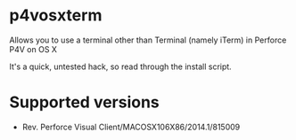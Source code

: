 p4vosxterm
==========

Allows you to use a terminal other than Terminal (namely iTerm) in Perforce P4V on OS X

It's a quick, untested hack, so read through the install script.

Supported versions
==================

- Rev. Perforce Visual Client/MACOSX106X86/2014.1/815009
